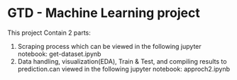 # GTD - Machine Learning project
This project Contain 2 parts:
1. Scraping process which can be viewed in the following jupyter notebook: get-dataset.ipynb
2. Data handling, visualization(EDA), Train & Test, and compiling results to prediction.can viewed in the following jupyter notebook: approch2.ipynb  